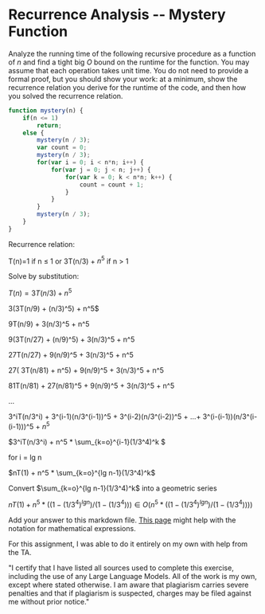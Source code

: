 # Recurrence Analysis -- Mystery Function

Analyze the running time of the following recursive procedure as a function of
$n$ and find a tight big $O$ bound on the runtime for the function. You may
assume that each operation takes unit time. You do not need to provide a formal
proof, but you should show your work: at a minimum, show the recurrence relation
you derive for the runtime of the code, and then how you solved the recurrence
relation.

```javascript
function mystery(n) {
    if(n <= 1)
        return;
    else {
        mystery(n / 3);
        var count = 0;
        mystery(n / 3);
        for(var i = 0; i < n*n; i++) {
            for(var j = 0; j < n; j++) {
                for(var k = 0; k < n*n; k++) {
                    count = count + 1;
                }
            }
        }
        mystery(n / 3);
    }
}
```

Recurrence relation:

T(n)=1 if n ≤ 1 or 3T(n/3) + $n^5$  if n > 1

Solve by substitution:


$T(n)= 3T(n/3) + n^5$

3(3T(n/9) + (n/3)^5) + n^5$
      
9T(n/9) + 3(n/3)^5 + n^5

9(3T(n/27) + (n/9)^5) + 3(n/3)^5 + n^5

27T(n/27) + 9(n/9)^5 + 3(n/3)^5 + n^5

27( 3T(n/81) + n^5) + 9(n/9)^5 + 3(n/3)^5 + n^5

81T(n/81) + 27(n/81)^5 + 9(n/9)^5 + 3(n/3)^5 + n^5

 ...
 
3^iT(n/3^i) + 3^(i-1)(n/3^(i-1))^5 + 3^(i-2)(n/3^(i-2))^5 + ...+ 3^(i-(i-1))(n/3^(i-(i-1)))^5 + $n^5$

$3^iT(n/3^i) + n^5 * \sum_{k=o}^{i-1}(1/3^4)^k $

for i = lg n

$nT(1) + n^5 * \sum_{k=o}^{lg n-1}(1/3^4)^k$ 

Convert $\sum_{k=o}^{lg n-1}(1/3^4)^k$ into a geometric series 

$nT(1) + n^5 * ((1 - ( 1/3^4 )^{lg n})/(1-(1/3^4))) ∈ O(n^5 * ((1 - ( 1/3^4 )^{lg n})/(1-(1/3^4))) )$

      
Add your answer to this markdown file. [This page](https://docs.github.com/en/get-started/writing-on-github/working-with-advanced-formatting/writing-mathematical-expressions)
might help with the notation for mathematical expressions.

For this assignment, I was able to do it entirely on my own with help from the TA.

"I certify that I have listed all sources used to complete this exercise, including the use of any Large Language Models. All of the work is my own, except where stated otherwise. I am aware that plagiarism carries severe penalties and that if plagiarism is suspected, charges may be filed against me without prior notice."


